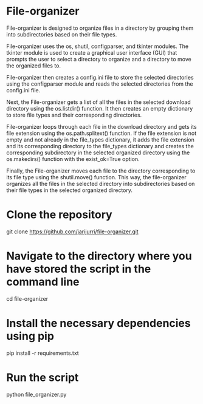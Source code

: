 # File-organizer

File-organizer is designed to organize files in a directory by grouping them into subdirectories based on their file types.

File-organizer uses the os, shutil, configparser, and tkinter modules. The tkinter module is used to create a graphical user interface (GUI) that prompts the user to select a directory to organize and a directory to move the organized files to.

File-organizer then creates a config.ini file to store the selected directories using the configparser module and reads the selected directories from the config.ini file.

Next, the File-organizer gets a list of all the files in the selected download directory using the os.listdir() function. It then creates an empty dictionary to store file types and their corresponding directories.

File-organizer loops through each file in the download directory and gets its file extension using the os.path.splitext() function. If the file extension is not empty and not already in the file_types dictionary, it adds the file extension and its corresponding directory to the file_types dictionary and creates the corresponding subdirectory in the selected organized directory using the os.makedirs() function with the exist_ok=True option.

Finally, the File-organizer moves each file to the directory corresponding to its file type using the shutil.move() function. This way, the file-organizer organizes all the files in the selected directory into subdirectories based on their file types in the selected organized directory.


# Clone the repository
git clone https://github.com/jarijurri/file-organizer.git

# Navigate to the directory where you have stored the script in the command line
cd file-organizer

# Install the necessary dependencies using pip
pip install -r requirements.txt

# Run the script
python file_organizer.py
